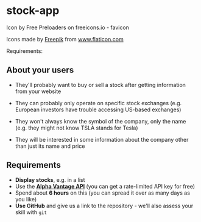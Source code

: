 # stock-app

Icon by Free Preloaders on freeicons.io - favicon

<div>Icons made by <a href="https://www.freepik.com" title="Freepik">Freepik</a> from <a href="https://www.flaticon.com/" title="Flaticon">www.flaticon.com</a></div>

Requirements:

## About your users

- They'll probably want to buy or sell a stock after getting information from your website

* They can probably only operate on specific stock exchanges (e.g. European investors have trouble accessing US-based exchanges)

* They won't always know the symbol of the company, only the name (e.g. they might not know TSLA stands for Tesla)

* They will be interested in some information about the company other than just its name and price

## Requirements

- **Display stocks**, e.g. in a list
- Use the [**Alpha Vantage API**](https://www.alphavantage.co/documentation/) (you can get a rate-limited API key for free)
- Spend about **6 hours** on this (you can spread it over as many days as you like)
- **Use GitHub** and give us a link to the repository - we'll also assess your skill with `git`
